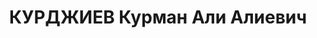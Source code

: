 ---
title: КУРДЖИЕВ Курман Али Алиевич
description: 'Род. в 1884. Майор

  Приговор: ВК ВС СССР, 07.09.1937 – ВМН. Расстрелян 1937'
---